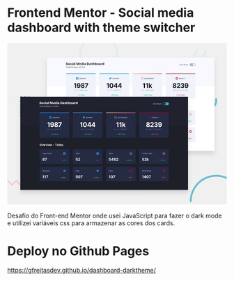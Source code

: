 # Frontend Mentor - Social media dashboard with theme switcher

![Design preview for the Social media dashboard with theme switcher coding challenge](./design/desktop-preview.jpg)

Desafio do Front-end Mentor onde usei JavaScript para fazer o dark mode e utilizei variáveis css para armazenar as cores dos cards.

# Deploy no Github Pages

https://gfreitasdev.github.io/dashboard-darktheme/
